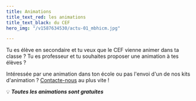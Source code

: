 ```yaml
---
title: Animations
title_text_red: les animations
title_text_black: du CEF
hero_img: "/v1587634530/actu-01_mbhicm.jpg"

---
```

Tu es élève en secondaire et tu veux que le CEF vienne animer dans ta classe ? Tu es professeur et tu souhaites proposer une animation à tes élèves ?

Intéressée par une animation dans ton école ou pas l'envoi d'un de nos kits d'animation ? [Contacte-nous](/contact) au plus vite !

💡  **_Toutes les animations sont gratuites_**